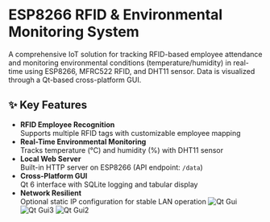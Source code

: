 # ESP8266 RFID & Environmental Monitoring System

A comprehensive IoT solution for tracking RFID-based employee attendance and monitoring environmental conditions (temperature/humidity) in real-time using ESP8266, MFRC522 RFID, and DHT11 sensor. Data is visualized through a Qt-based cross-platform GUI.

## ✨ Key Features
- **RFID Employee Recognition**  
  Supports multiple RFID tags with customizable employee mapping
- **Real-Time Environmental Monitoring**  
  Tracks temperature (°C) and humidity (%) with DHT11 sensor
- **Local Web Server**  
  Built-in HTTP server on ESP8266 (API endpoint: `/data`)
- **Cross-Platform GUI**  
  Qt 6 interface with SQLite logging and tabular display
- **Network Resilient**  
  Optional static IP configuration for stable LAN operation
![Qt Gui](https://github.com/user-attachments/assets/778b0006-5512-44d4-a4da-741481268927)
![Qt Gui3](https://github.com/user-attachments/assets/87bb5b77-c11d-49cd-abb7-fa53b1542731)
![Qt Gui2](https://github.com/user-attachments/assets/2f61124d-dd31-4aae-be3d-eab48c707253)
